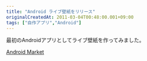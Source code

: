 ```yaml
---
title: "Android ライブ壁紙をリリース"
originalCreatedAt: 2011-03-04T00:48:00.001+09:00
tags: ["自作アプリ","Android"]
---
```

最初のAndroidアプリとしてライブ壁紙を作ってみました。

[Android Market](https://market.android.com/details?id=com.sika524.android.livewallpaper.basicwall)
